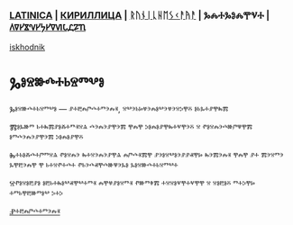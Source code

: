 ### [LATINICA](../Latn/Gosudarstvo.md) | [КИРИЛЛИЦА](../Cyrl/Государство.md) | [ᚱᚢᚾᛁᚳᚺᛖᛊᚲᚨᚤᚨ](../Runr/ᚷᛟᛊᚢᛞᚨᚱᛊᛏᚡᛟ.md) | ⰃⰎⰀⰃⰑⰎⰉⰜⰀ | [𐍓𐍠𐍔𐍮𐍝𐍔𐍟𐍔𐍠𐍜𐍡𐍚𐍐𐍴](../Perm/𐍒𐍞𐍡𐍣𐍓𐍐𐍠𐍡𐍢𐍮𐍞.md)
[iskhodnik](../KNIGA/Gosudarstvo.md)

# Ⰳⱁⱄⱆⰴⰰⱃⱄⱅⰲⱁ

Ⰳⱁⱄⱆⰴⰰⱃⱄⱅⰲⱁ — ⱀⰰⰱⰾⱓⰴⰰⱅⰵⰾⱐ, ⱄⰲⰵⱃⱈⱍⰵⰾⱁⰲⰵⱍⰵⱄⰽⰹⰻ ⱁⱃⰳⰰⱀⰹⰸⰿ



Ⰿⱁⰳⱆⱅ ⱃⰰⰸⰿⱀⱁⰶⰰⱅⱐⱄⱑ ⰴⰵⰾⰵⱀⰹⰵⰿ ⰹⰾⰹ ⰽⱁⰾⱁⱀⰹⰸⰰⱌⰹⰵⰻ ⱄ ⱂⱁⱄⰾⰵⰴⱆⱓⱋⰹⰿ ⱁⱅⰴⰵⰾⰵⱀⰹⰵⰿ ⰽⱁⰾⱁⱀⰹⰻ

Ⰸⰰⱃⱁⰶⰴⰰⱓⱅⱄⱑ ⱂⱁⱄⰾⰵ ⰸⰰⱄⰵⰾⰵⱀⰹⱑ ⰾⱓⰴⱐⰿⰹ ⱀⰵⱁⱄⰲⱁⰵⱀⱀⱏⰹⱈ ⰸⰵⰿⰵⰾⱐ ⰹⰾⰹ ⱀⰰ ⰿⰵⱄⱅⰵ ⰳⰹⰱⰵⰾⰹ ⰹ ⱃⰰⱄⱂⰰⰴⰰ ⱂⱃⰵⰴⱏⰹⰴⱆⱋⰵⰳⱁ ⰳⱁⱄⱆⰴⰰⱃⱄⱅⰲⰰ

Ⱄⱂⱁⱄⱁⰱⱀⱁ ⱁⰱⱃⰰⰸⱁⰲⱏⰹⰲⰰⱅⱐ ⰾⰹⱍⱀⱁⱄⱅⱐ ⱂⱆⱅⱖⰿ ⰰⱄⱄⱁⱌⰹⰰⱌⰹⰹ ⱄ ⱄⱁⰱⱁⰻ ⱅⰰⰽⰹⱈ ⰰⱅⱃⰹⰱⱆⱅⱁⰲ ⰽⰰⰽ 

[Ⱀⰰⰱⰾⱓⰴⰰⱅⰵⰾⱐ](Ⱀⰰⰱⰾⱓⰴⰰⱅⰵⰾⱐ.md)
